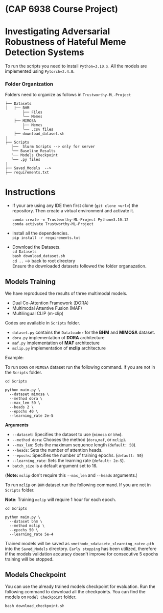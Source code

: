 # (CAP 6938 Course Project)
# Investigating Adversarial Robustness of Hateful Meme Detection Systems 


To run the scripts you need to  install `Python=3.10.x`. All the models are implemented using `Pytorch=2.4.0`. 

### Folder Organization

Folders need to organize as follows in `Trustworthy-ML-Project`

```
├── Datasets
|   ├── BHM
        ├── Files 
        └── Memes
    ├── MIMOSA
        ├── Memes 
        └── .csv files  
    ├── download_dataset.sh 
|   
├── Scripts
   ├──  Slurm Scripts --> only for server
   └── Baseline Results 
   └── Models Checkpoint 
   └── .py files
|   
├── Saved_Models  --> 
├── requirements.txt           
```

# Instructions

- If your are using any IDE then first clone (`git clone <url>`) the repository. Then create a virtual environment and activate it.

    `conda create -n Trustworthy-ML-Project Python=3.10.12`<br>
    `conda activate Trustworthy-ML-Project`

- Install all the dependencies.<br>
`pip install -r requirements.txt`

- Download the Datasets.<br>
`cd Datasets` <br>
`bash download_dataset.sh`<br>
`cd ..` --> back to root directory<br>
Ensure the downloaded datasets followed the folder organazation.

## Models Training 

We have reproduced the results of three multimodal models. 

- Dual Co-Attention Framework (DORA)
- Multimodal Attentive Fusion (MAF)
- Multilingual CLIP (m-clip)

Codes are available in `Scripts` folder. 

- `dataset.py` contains the `Dataloader` for the **BHM** and **MIMOSA** dataset.
- `dora.py` implementation of **DORA** architecture
- `maf.py` implementation of **MAF** architecture
- `mclip.py` implementation of **mclip** architecture

Example:

To run `DORA` on `MIMOSA` dataset run the following command. If you are not in the `Scripts` folder.

```
cd Scripts

python main.py \
  --dataset mimosa \
  --method dora \
  --max_len 50 \
  --heads 2 \
  --epochs 40 \
  --learning_rate 2e-5
```

**Arguments**

- `--dataset`: Specifies the dataset to use (`mimosa` or `bhm`).
- `--method dora`: Chooses the method (`dora`,`maf`, or `mclip`).
- `--max_len`: Sets the maximum sequence length (`default: 50`). 
- `--heads`: Sets the number of attention heads.
- `--epochs`: Specifies the number of training epochs. (`default: 50`)
- `--learning_rate`: Sets the learning rate (`default: 2e-5`).
- `batch_size` is a default argument set to 16.


(**Note:** `mclip` don't require this `--max_len` and `--heads` arguments.)

To run `mclip` on `BHM` dataset run the following command. If you are not in `Scripts` folder. 

**Note:** Training `mclip` will require 1 hour for each epoch.

```
cd Scripts

python main.py \
  --dataset bhm \
  --method mclip \
  --epochs 50 \
  --learning_rate 5e-4  
```

Trained models will be saved as `<method>_<dataset>_<learning_rate>.pth` into the `Saved_Models` directory. `Early stopping` has been utilized, therefore if the models validation accuracy doesn't improve for consecutive 5 epochs training will be stopped.


## Models Checkpoint

You can use the already trained models checkpoint for evaluation. Run the following command to download all the checkpoints. You can find the models on `Model Checkpoint` folder.

```
bash download_checkpoint.sh
```

